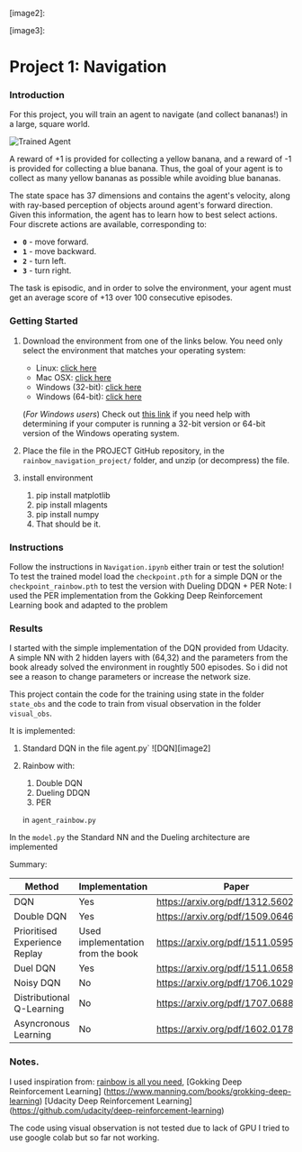 [//]: # "Image References"

[image1]: https://user-images.githubusercontent.com/10624937/42135619-d90f2f28-7d12-11e8-8823-82b970a54d7e.gif "Trained Agent"

[image2]:

[image3]:
# Project 1: Navigation

### Introduction

For this project, you will train an agent to navigate (and collect bananas!) in a large, square world.  

![Trained Agent][image1]

A reward of +1 is provided for collecting a yellow banana, and a reward of -1 is provided for collecting a blue banana.  Thus, the goal of your agent is to collect as many yellow bananas as possible while avoiding blue bananas.  

The state space has 37 dimensions and contains the agent's velocity, along with ray-based perception of objects around agent's forward direction.  Given this information, the agent has to learn how to best select actions.  Four discrete actions are available, corresponding to:
- **`0`** - move forward.
- **`1`** - move backward.
- **`2`** - turn left.
- **`3`** - turn right.

The task is episodic, and in order to solve the environment, your agent must get an average score of +13 over 100 consecutive episodes.

### Getting Started

1. Download the environment from one of the links below.  You need only select the environment that matches your operating system:
    - Linux: [click here](https://s3-us-west-1.amazonaws.com/udacity-drlnd/P1/Banana/Banana_Linux.zip)
    - Mac OSX: [click here](https://s3-us-west-1.amazonaws.com/udacity-drlnd/P1/Banana/Banana.app.zip)
    - Windows (32-bit): [click here](https://s3-us-west-1.amazonaws.com/udacity-drlnd/P1/Banana/Banana_Windows_x86.zip)
    - Windows (64-bit): [click here](https://s3-us-west-1.amazonaws.com/udacity-drlnd/P1/Banana/Banana_Windows_x86_64.zip)

    (_For Windows users_) Check out [this link](https://support.microsoft.com/en-us/help/827218/how-to-determine-whether-a-computer-is-running-a-32-bit-version-or-64) if you need help with determining if your computer is running a 32-bit version or 64-bit version of the Windows operating system.

2.  Place the file in the PROJECT GitHub repository, in the `rainbow_navigation_project/` folder, and unzip (or decompress) the file.

3.  install environment

    1. pip install matplotlib
    2. pip install mlagents
    3. pip install numpy
    4. That should be it.

### Instructions

Follow the instructions in `Navigation.ipynb` either train or test the solution!
To test the trained model load the `checkpoint.pth` for a simple DQN or the `checkpoint_rainbow.pth`
to test the version with Dueling DDQN + PER
Note: I used the PER implementation from the Gokking Deep Reinforcement Learning book and adapted to the problem


### Results

I started with the simple implementation of the DQN provided from Udacity.
A simple NN with 2 hidden layers with (64,32) and the parameters from the book already solved the environment in
roughtly 500 episodes. So i did not see a reason to change parameters or increase the network size.

This project contain the code for the training using state
in the folder `state_obs` and the code to train from visual observation in the folder `visual_obs`.

It is implemented:

1. Standard DQN in  the file agent.py`
![DQN][image2]

2. Rainbow with:

    1. Double DQN
    2. Dueling DDQN
    3. PER

    in `agent_rainbow.py`

In the `model.py` the Standard NN and the Dueling architecture are implemented


Summary:

| Method  | Implementation | Paper |
| ------------- | ------------- | ------------- |
| DQN  | Yes| https://arxiv.org/pdf/1312.5602.pdf |
| Double DQN  | Yes| https://arxiv.org/pdf/1509.06461.pdf |
| Prioritised Experience Replay  | Used implementation from the book| https://arxiv.org/pdf/1511.05952.pdf |
| Duel DQN  | Yes | https://arxiv.org/pdf/1511.06581.pdf |
| Noisy DQN  | No | https://arxiv.org/pdf/1706.10295.pdf |
| Distributional Q-Learning  | No | https://arxiv.org/pdf/1707.06887.pdf |
| Asyncronous Learning  | No | https://arxiv.org/pdf/1602.01783.pdf |


### Notes.

I used inspiration from:
[rainbow is all you need]( https://github.com/Curt-Park/rainbow-is-all-you-need ),
[Gokking Deep Reinforcement Learning] (https://www.manning.com/books/grokking-deep-learning)
[Udacity Deep Reinforcement Learning] (https://github.com/udacity/deep-reinforcement-learning)

The code using visual observation is not tested due to lack of GPU
I tried to use google colab but so far not working.
